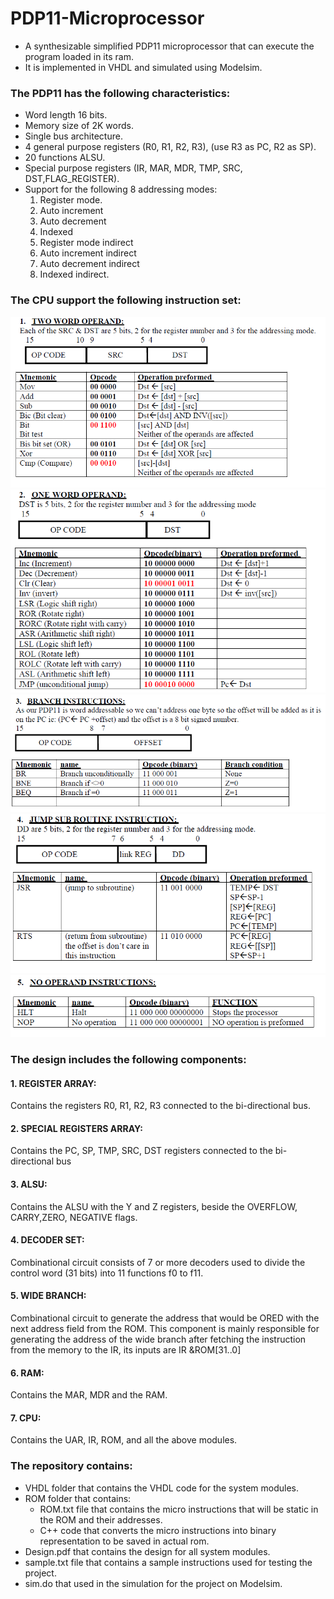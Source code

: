 # PDP11-Microprocessor
* A synthesizable simplified PDP11 microprocessor that can execute the program loaded in its ram.
* It is implemented in VHDL and simulated using Modelsim.

### The PDP11 has the following characteristics:
* Word length 16 bits.
* Memory size of 2K words.
* Single bus architecture.
* 4 general purpose registers (R0, R1, R2, R3), (use R3 as PC, R2 as SP).
* 20 functions ALSU.
* Special purpose registers (IR, MAR, MDR, TMP, SRC, DST,FLAG_REGISTER).
* Support for the following 8 addressing modes:
  1. Register mode.
  2. Auto increment
  3. Auto decrement
  4. Indexed
  5. Register mode indirect
  6. Auto increment indirect
  7. Auto decrement indirect
  8. Indexed indirect.
  
### The CPU support the following instruction set:
![2-operand](https://github.com/abdallahmagdy1993/PDP11-Microprocessor/blob/master/Images/1%202-operand.PNG)
![1-operand](https://github.com/abdallahmagdy1993/PDP11-Microprocessor/blob/master/Images/2%201-operand.PNG)
![branch](https://github.com/abdallahmagdy1993/PDP11-Microprocessor/blob/master/Images/3%20branch.PNG)
![jump](https://github.com/abdallahmagdy1993/PDP11-Microprocessor/blob/master/Images/4%20jump.PNG)
![no-operand](https://github.com/abdallahmagdy1993/PDP11-Microprocessor/blob/master/Images/5%20no-operand.PNG)

### The design includes the following components:
#### 1. REGISTER ARRAY: 
Contains the registers R0, R1, R2, R3 connected to the bi-directional bus.
#### 2. SPECIAL REGISTERS ARRAY:
Contains the PC, SP, TMP, SRC, DST registers connected to the bi-directional bus
#### 3. ALSU: 
Contains the ALSU with the Y and Z registers, beside the OVERFLOW, CARRY,ZERO, NEGATIVE flags.
#### 4. DECODER SET: 
Combinational circuit consists of 7 or more decoders used to divide the control word (31 bits) into 11 functions f0 to f11.
#### 5. WIDE BRANCH: 
Combinational circuit to generate the address that would be ORED with the next address field from the ROM.
This component is mainly responsible for generating the address of the wide branch after fetching the instruction from the memory to the IR, its inputs are IR &ROM[31..0]
#### 6. RAM: 
Contains the MAR, MDR and the RAM. 
#### 7. CPU: 
Contains the UAR, IR, ROM, and all the above modules.

### The repository contains:
* VHDL folder that contains the VHDL code for the system modules.
* ROM folder that contains:
  - ROM.txt file that contains the micro instructions that will be static in the ROM and their addresses.
  - C++ code that converts the micro instructions into binary representation to be saved in actual rom.
* Design.pdf that contains the design for all system modules.
* sample.txt file that contains a sample instructions used for testing the project.
* sim.do that used in the simulation for the project on Modelsim.
